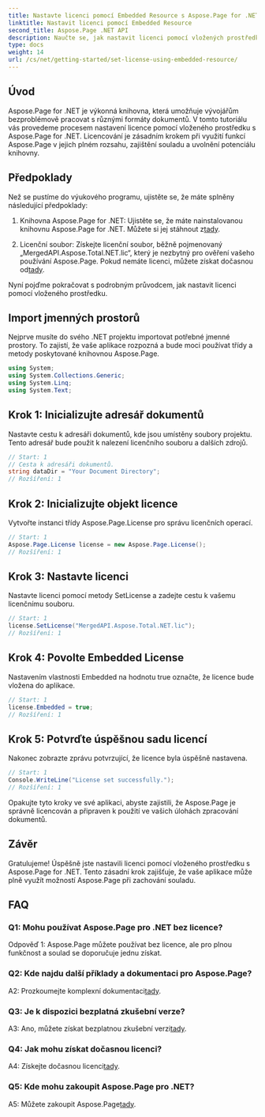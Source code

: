 ```yaml
---
title: Nastavte licenci pomocí Embedded Resource s Aspose.Page for .NET
linktitle: Nastavit licenci pomocí Embedded Resource
second_title: Aspose.Page .NET API
description: Naučte se, jak nastavit licenci pomocí vložených prostředků s Aspose.Page for .NET. Zajistěte soulad a odemkněte plný potenciál zpracování dokumentů.
type: docs
weight: 14
url: /cs/net/getting-started/set-license-using-embedded-resource/
---
```

## Úvod

Aspose.Page for .NET je výkonná knihovna, která umožňuje vývojářům bezproblémově pracovat s různými formáty dokumentů. V tomto tutoriálu vás provedeme procesem nastavení licence pomocí vloženého prostředku s Aspose.Page for .NET. Licencování je zásadním krokem při využití funkcí Aspose.Page v jejich plném rozsahu, zajištění souladu a uvolnění potenciálu knihovny.

## Předpoklady

Než se pustíme do výukového programu, ujistěte se, že máte splněny následující předpoklady:

1. Knihovna Aspose.Page for .NET: Ujistěte se, že máte nainstalovanou knihovnu Aspose.Page for .NET. Můžete si jej stáhnout z[tady](https://releases.aspose.com/page/net/).

2.  Licenční soubor: Získejte licenční soubor, běžně pojmenovaný „MergedAPI.Aspose.Total.NET.lic“, který je nezbytný pro ověření vašeho používání Aspose.Page. Pokud nemáte licenci, můžete získat dočasnou od[tady](https://purchase.aspose.com/temporary-license/).

Nyní pojďme pokračovat s podrobným průvodcem, jak nastavit licenci pomocí vloženého prostředku.

## Import jmenných prostorů

Nejprve musíte do svého .NET projektu importovat potřebné jmenné prostory. To zajistí, že vaše aplikace rozpozná a bude moci používat třídy a metody poskytované knihovnou Aspose.Page.

```csharp
using System;
using System.Collections.Generic;
using System.Linq;
using System.Text;
```

## Krok 1: Inicializujte adresář dokumentů

Nastavte cestu k adresáři dokumentů, kde jsou umístěny soubory projektu. Tento adresář bude použit k nalezení licenčního souboru a dalších zdrojů.

```csharp
// Start: 1
// Cesta k adresáři dokumentů.
string dataDir = "Your Document Directory";
// Rozšíření: 1
```

## Krok 2: Inicializujte objekt licence

Vytvořte instanci třídy Aspose.Page.License pro správu licenčních operací.

```csharp
// Start: 1
Aspose.Page.License license = new Aspose.Page.License();
// Rozšíření: 1
```

## Krok 3: Nastavte licenci

Nastavte licenci pomocí metody SetLicense a zadejte cestu k vašemu licenčnímu souboru.

```csharp
// Start: 1
license.SetLicense("MergedAPI.Aspose.Total.NET.lic");
// Rozšíření: 1
```

## Krok 4: Povolte Embedded License

Nastavením vlastnosti Embedded na hodnotu true označte, že licence bude vložena do aplikace.

```csharp
// Start: 1
license.Embedded = true;
// Rozšíření: 1
```

## Krok 5: Potvrďte úspěšnou sadu licencí

Nakonec zobrazte zprávu potvrzující, že licence byla úspěšně nastavena.

```csharp
// Start: 1
Console.WriteLine("License set successfully.");
// Rozšíření: 1
```

Opakujte tyto kroky ve své aplikaci, abyste zajistili, že Aspose.Page je správně licencován a připraven k použití ve vašich úlohách zpracování dokumentů.

## Závěr

Gratulujeme! Úspěšně jste nastavili licenci pomocí vloženého prostředku s Aspose.Page for .NET. Tento zásadní krok zajišťuje, že vaše aplikace může plně využít možností Aspose.Page při zachování souladu.

## FAQ

### Q1: Mohu používat Aspose.Page pro .NET bez licence?

Odpověď 1: Aspose.Page můžete používat bez licence, ale pro plnou funkčnost a soulad se doporučuje jednu získat.

### Q2: Kde najdu další příklady a dokumentaci pro Aspose.Page?

 A2: Prozkoumejte komplexní dokumentaci[tady](https://reference.aspose.com/page/net/).

### Q3: Je k dispozici bezplatná zkušební verze?

 A3: Ano, můžete získat bezplatnou zkušební verzi[tady](https://releases.aspose.com/).

### Q4: Jak mohu získat dočasnou licenci?

 A4: Získejte dočasnou licenci[tady](https://purchase.aspose.com/temporary-license/).

### Q5: Kde mohu zakoupit Aspose.Page pro .NET?

 A5: Můžete zakoupit Aspose.Page[tady](https://purchase.aspose.com/buy).
